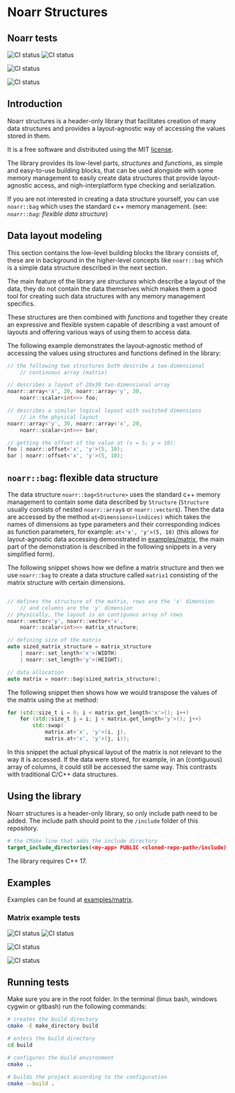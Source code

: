 # Noarr Structures

## Noarr tests

![CI status](https://github.com/ParaCoToUl/noarr-structures/workflows/Noarr%20test%20ubuntu-latest%20-%20clang/badge.svg)
![CI status](https://github.com/ParaCoToUl/noarr-structures/workflows/Noarr%20test%20ubuntu-latest%20-%20gcc/badge.svg)

![CI status](https://github.com/ParaCoToUl/noarr-structures/workflows/Noarr%20test%20macosl/badge.svg)

![CI status](https://github.com/ParaCoToUl/noarr-structures/workflows/Noarr%20test%20Win/badge.svg)

## Introduction

Noarr structures is a header-only library that facilitates creation of many data structures and provides a layout-agnostic way of accessing the values stored in them.

It is a free software and distributed using the MIT [license](LICENSE).

The library provides its low-level parts, *structures* and *functions*, as simple and easy-to-use building blocks, that can be used alongside with some memory management to easily create data structures that provide layout-agnostic access, and nigh-interplatform type checking and serialization.

If you are not interested in creating a data structure yourself, you can use `noarr::bag` which uses the standard c++ memory management. (see: *`noarr::bag`: flexible data structure*)

## Data layout modeling

This section contains the low-level building blocks the library consists of, these are in background in the higher-level concepts like `noarr::bag` which is a simple data structure described in the next section.

The main feature of the library are *structures* which describe a layout of the data, they do not contain the data themselves which makes them a good tool for creating such data structures with any memory management specifics.

These structures are then combined with *functions* and together they create an expressive and flexible system capable of describing a vast amount of layouts and offering various ways of using them to access data.

The following example demonstrates the layout-agnostic method of accessing the values using structures and functions defined in the library:

```cpp
// the following two structures both describe a two-dimensional 
	// continuous array (matrix)

// describes a layout of 20x30 two-dimensional array
noarr::array<'x', 20, noarr::array<'y', 30, 
	noarr::scalar<int>>> foo;

// describes a similar logical layout with switched dimensions 
	// in the physical layout
noarr::array<'y', 30, noarr::array<'x', 20, 
	noarr::scalar<int>>> bar;

// getting the offset of the value at (x = 5; y = 10):
foo | noarr::offset<'x', 'y'>(5, 10);
bar | noarr::offset<'x', 'y'>(5, 10);
```

## `noarr::bag`: flexible data structure

The data structure `noarr::bag<Structure>` uses the standard c++ memory management to contain some data described by `Structure` (`Structure` usually consists of nested `noarr::array`s or `noarr::vector`s). Then the data are accessed by the method `at<Dimensions>(indices)` which takes the names of dimensions as type parameters and their corresponding indices as function parameters, for example: `at<'x', 'y'>(5, 10)` (this allows for layout-agnostic data accessing demonstrated in [examples/matrix](examples/matrix "matrix example"), the main part of the demonstration is described in the following snippets in a very simplified form).

The following snippet shows how we define a matrix structure and then we use `noarr::bag` to create a data structure called `matrix1` consisting of the matrix structure with certain dimensions.

```cpp

// defines the structure of the matrix, rows are the 'x' dimension 
	// and columns are the 'y' dimension
// physically, the layout is an contiguous array of rows
noarr::vector<'y', noarr::vector<'x', 
	noarr::scalar<int>>> matrix_structure;

// defining size of the matrix
auto sized_matrix_structure = matrix_structure 
	| noarr::set_length<'x'>(WIDTH) 
	| noarr::set_length<'y'>(HEIGHT);

// data allocation
auto matrix = noarr::bag(sized_matrix_structure);
```

The following snippet then shows how we would transpose the values of the matrix using the `at` method:

```cpp
for (std::size_t i = 0; i < matrix.get_length<'x'>(); i++)
	for (std::size_t j = i; j < matrix.get_length<'y'>(); j++)
		std::swap(
			matrix.at<'x', 'y'>(i, j), 
			matrix.at<'x', 'y'>(j, i));
```

In this snippet the actual physical layout of the matrix is not relevant to the way it is accessed. If the data were stored, for example, in an (contiguous) array of columns, it could still be accessed the same way. This contrasts with traditional C/C++ data structures.

## Using the library

Noarr structures is a header-only library, so only include path need to be added. The include path should point to the `/include` folder of this repository.

```cmake
# the CMake line that adds the include directory
target_include_directories(<my-app> PUBLIC <cloned-repo-path>/include)
```

The library requires C++ 17.

## Examples

Examples can be found at [examples/matrix](examples/matrix "matrix example").

### Matrix example tests

![CI status](https://github.com/ParaCoToUl/noarr-structures/workflows/Noarr%20matrix%20example%20test%20ubuntu-latest%20-%20clang/badge.svg)
![CI status](https://github.com/ParaCoToUl/noarr-structures/workflows/Noarr%20matrix%20example%20test%20ubuntu-latest%20-%20gcc/badge.svg)

![CI status](https://github.com/ParaCoToUl/noarr-structures/workflows/Noarr%20matrix%20example%20test%20macosl/badge.svg)

![CI status](https://github.com/ParaCoToUl/noarr-structures/workflows/Noarr%20matrix%20example%20test%20Win/badge.svg)

## Running tests

Make sure you are in the root folder. In the terminal (linux bash, windows cygwin or gitbash) run the following commands:

```sh
# creates the build directory
cmake -E make_directory build

# enters the build directory
cd build

# configures the build environment
cmake ..

# builds the project according to the configuration
cmake --build .
```
